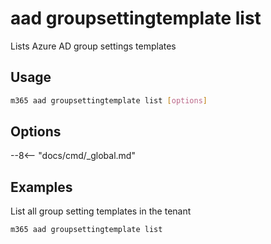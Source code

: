 # aad groupsettingtemplate list

Lists Azure AD group settings templates

## Usage

```sh
m365 aad groupsettingtemplate list [options]
```

## Options

--8<-- "docs/cmd/_global.md"

## Examples

List all group setting templates in the tenant

```sh
m365 aad groupsettingtemplate list
```
